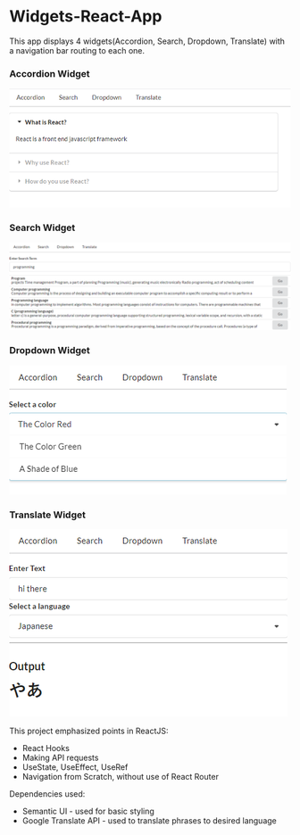 # Widgets-React-App

This app displays 4 widgets(Accordion, Search, Dropdown, Translate) with a navigation bar routing to each one.

### Accordion Widget

![accordion-widget](/accordion-widget.png)

### Search Widget

![search-widget](/search-widget.png)

### Dropdown Widget

![dropdown-widget](/dropdown-widget.png)

### Translate Widget

![translate-widget](/translate-widget.png)

This project emphasized points in ReactJS:
* React Hooks
* Making API requests
* UseState, UseEffect, UseRef
* Navigation from Scratch, without use of React Router

Dependencies used:
* Semantic UI - used for basic styling
* Google Translate API - used to translate phrases to desired language 